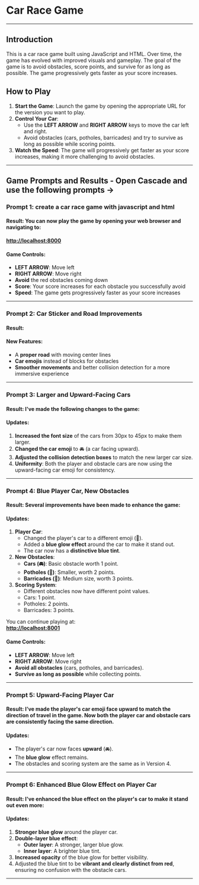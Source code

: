 # Car Race Game
---
## Introduction
This is a car race game built using JavaScript and HTML. Over time, the game has evolved with improved visuals and gameplay. The goal of the game is to avoid obstacles, score points, and survive for as long as possible. The game progressively gets faster as your score increases.

## How to Play
1. **Start the Game**: Launch the game by opening the appropriate URL for the version you want to play.
2. **Control Your Car**:
   * Use the **LEFT ARROW** and **RIGHT ARROW** keys to move the car left and right.
   * Avoid obstacles (cars, potholes, barricades) and try to survive as long as possible while scoring points.
3. **Watch the Speed**: The game will progressively get faster as your score increases, making it more challenging to avoid obstacles.

---
## Game Prompts and Results - Open Cascade and use the following prompts ->

### Prompt 1: create a car race game with javascript and html
#### Result: You can now play the game by opening your web browser and navigating to:  
**[http://localhost:8000](http://localhost:8000)**

#### Game Controls:
* **LEFT ARROW**: Move left
* **RIGHT ARROW**: Move right
* **Avoid** the red obstacles coming down
* **Score**: Your score increases for each obstacle you successfully avoid
* **Speed**: The game gets progressively faster as your score increases

---

### Prompt 2: Car Sticker and Road Improvements
#### Result: 
#### New Features:
* A **proper road** with moving center lines
* **Car emojis** instead of blocks for obstacles
* **Smoother movements** and better collision detection for a more immersive experience

---
### Prompt 3: Larger and Upward-Facing Cars
#### Result: I've made the following changes to the game:
#### Updates:
1. **Increased the font size** of the cars from 30px to 45px to make them larger.
2. **Changed the car emoji** to 🚘 (a car facing upward).
3. **Adjusted the collision detection boxes** to match the new larger car size.
4. **Uniformity**: Both the player and obstacle cars are now using the upward-facing car emoji for consistency.

---

### Prompt 4: Blue Player Car, New Obstacles
#### Result: Several improvements have been made to enhance the game:
#### Updates:
1. **Player Car**:
    * Changed the player's car to a different emoji (🚙).
    * Added a **blue glow effect** around the car to make it stand out.
    * The car now has a **distinctive blue tint**.
2. **New Obstacles**:
    * **Cars (🚘)**: Basic obstacle worth 1 point.
    * **Potholes (🚧)**: Smaller, worth 2 points.
    * **Barricades (🚨)**: Medium size, worth 3 points.
3. **Scoring System**:
    * Different obstacles now have different point values.
    * Cars: 1 point.
    * Potholes: 2 points.
    * Barricades: 3 points.

You can continue playing at:  
**[http://localhost:8001](http://localhost:8001)**

#### Game Controls:
* **LEFT ARROW**: Move left
* **RIGHT ARROW**: Move right
* **Avoid all obstacles** (cars, potholes, and barricades).
* **Survive as long as possible** while collecting points.

---

### Prompt 5: Upward-Facing Player Car
#### Result: I’ve made the player's car emoji face upward to match the direction of travel in the game. Now both the player car and obstacle cars are consistently facing the same direction.
#### Updates:
* The player's car now faces **upward** (🚘).
* The **blue glow** effect remains.
* The obstacles and scoring system are the same as in Version 4.

---

### Prompt 6: Enhanced Blue Glow Effect on Player Car
#### Result: I've enhanced the blue effect on the player's car to make it stand out even more:
#### Updates:
1. **Stronger blue glow** around the player car.
2. **Double-layer blue effect**:
    * **Outer layer**: A stronger, larger blue glow.
    * **Inner layer**: A brighter blue tint.
3. **Increased opacity** of the blue glow for better visibility.
4. Adjusted the blue tint to be **vibrant and clearly distinct from red**, ensuring no confusion with the obstacle cars.

---




